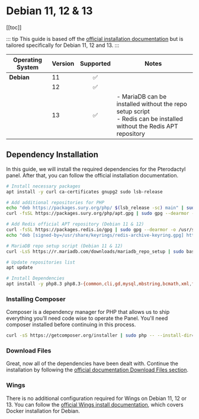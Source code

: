 # Debian 11, 12 & 13

[[toc]]

::: tip
This guide is based off the [official installation documentation](/panel/1.0/getting_started.md) but is tailored specifically for Debian 11, 12 and 13.
:::

| Operating System                   | Version |     Supported      | Notes                                                       |
| ---------------------------------- | ------- | :----------------: | ----------------------------------------------------------- |
| **Debian**                         | 11      | :white_check_mark: |                                                             |
|                                    | 12      | :white_check_mark: |                                                             |
|                                    | 13      | :white_check_mark: | - MariaDB can be installed without the repo setup script<br> - Redis can be installed without the Redis APT repository |

## Dependency Installation

In this guide, we will install the required dependencies for the Pterodactyl panel. After that, you can follow the official installation documentation.

```bash
# Install necessary packages
apt install -y curl ca-certificates gnupg2 sudo lsb-release

# Add additional repositories for PHP
echo "deb https://packages.sury.org/php/ $(lsb_release -sc) main" | sudo tee /etc/apt/sources.list.d/sury-php.list
curl -fsSL https://packages.sury.org/php/apt.gpg | sudo gpg --dearmor -o /etc/apt/trusted.gpg.d/sury-keyring.gpg

# Add Redis official APT repository (Debian 11 & 12)
curl -fsSL https://packages.redis.io/gpg | sudo gpg --dearmor -o /usr/share/keyrings/redis-archive-keyring.gpg
echo "deb [signed-by=/usr/share/keyrings/redis-archive-keyring.gpg] https://packages.redis.io/deb $(lsb_release -cs) main" | sudo tee /etc/apt/sources.list.d/redis.list

# MariaDB repo setup script (Debian 11 & 12)
curl -LsS https://r.mariadb.com/downloads/mariadb_repo_setup | sudo bash

# Update repositories list
apt update

# Install Dependencies
apt install -y php8.3 php8.3-{common,cli,gd,mysql,mbstring,bcmath,xml,fpm,curl,zip} mariadb-server nginx tar unzip git redis-server
```

### Installing Composer

Composer is a dependency manager for PHP that allows us to ship everything you'll need code wise to operate the Panel. You'll need composer installed before continuing in this process.

``` bash
curl -sS https://getcomposer.org/installer | sudo php -- --install-dir=/usr/local/bin --filename=composer
```

### Download Files

Great, now all of the dependencies have been dealt with. Continue the installation by following the [official documentation Download Files section](/panel/1.0/getting_started.md#download-files).

### Wings

There is no additional configuration required for Wings on Debian 11, 12 or 13. You can follow the [official Wings install documentation](/wings/1.0/installing.md), which covers Docker installation for Debian.

